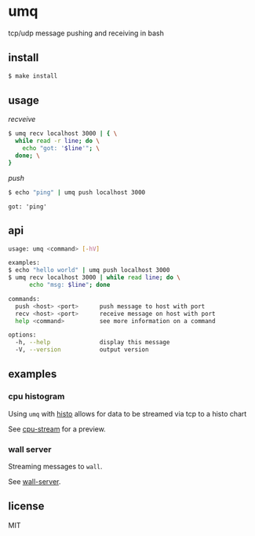 umq
=====

tcp/udp message pushing and receiving in bash

## install

```sh
$ make install
```

## usage

*recveive*

```sh
$ umq recv localhost 3000 | { \
  while read -r line; do \
    echo "got: '$line'"; \
  done; \
}
```

*push*

```sh
$ echo "ping" | umq push localhost 3000
```

```
got: 'ping'
```

## api

```sh
usage: umq <command> [-hV]

examples:
$ echo "hello world" | umq push localhost 3000
$ umq recv localhost 3000 | while read line; do \
      echo "msg: $line"; done

commands:
  push <host> <port>      push message to host with port
  recv <host> <port>      receive message on host with port
  help <command>          see more information on a command

options:
  -h, --help              display this message
  -V, --version           output version
```

## examples

### cpu histogram

Using `umq` with [histo](https://github.com/visionmedia/histo) allows
for data to be streamed via tcp to a histo chart

See [cpu-stream](https://gist.github.com/jwerle/8076956) for a preview.

### wall server

Streaming messages to `wall`.

See [wall-server](https://github.com/jwerle/umq/blob/master/examples/wall-server.sh).

## license

MIT
